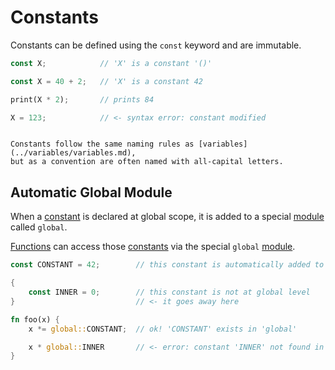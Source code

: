 Constants
=========

Constants can be defined using the `const` keyword and are immutable.

```rust
const X;            // 'X' is a constant '()'

const X = 40 + 2;   // 'X' is a constant 42

print(X * 2);       // prints 84

X = 123;            // <- syntax error: constant modified
```

```admonish tip.small "Tip: Naming"

Constants follow the same naming rules as [variables](../variables/variables.md),
but as a convention are often named with all-capital letters.
```


Automatic Global Module
-----------------------

When a [constant](../variables/constants.md) is declared at global scope, it is added to a special
[module](../modules/index.md) called `global`.

[Functions](../functions/functions.md) can access those [constants](../variables/constants.md) via the special `global`
[module](../modules/index.md).

```rust
const CONSTANT = 42;        // this constant is automatically added to 'global'

{
    const INNER = 0;        // this constant is not at global level
}                           // <- it goes away here

fn foo(x) {
    x *= global::CONSTANT;  // ok! 'CONSTANT' exists in 'global'

    x * global::INNER       // <- error: constant 'INNER' not found in 'global'
}
```
